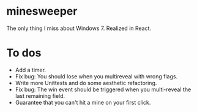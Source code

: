 # minesweeper
The only thing I miss about Windows 7. Realized in React.

# To dos
+ Add a timer.
+ Fix bug: You should lose when you multireveal with wrong flags. 
+ Write more Unittests and do some aesthetic refactoring.
+ Fix bug: The win event should be triggered when you multi-reveal the last remaining field.
+ Guarantee that you can't hit a mine on your first click.